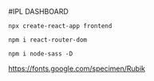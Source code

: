 #IPL DASHBOARD

`npx create-react-app frontend`

`npm i react-router-dom`

`npm i node-sass -D`

<https://fonts.google.com/specimen/Rubik>
